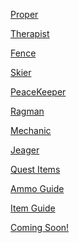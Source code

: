 <!DOCTYPE html>
<html lang="en">
<head>
    <meta charset="UTF-8">
    <meta name="viewport" content="width=device-width, initial-scale=1.0">
    <title>Hyperlinked Words</title>
</head>
<body>
    <div>
        <p><a href="Proper.html">Proper</a></p>
        <p><a href="Therapist.html">Therapist</a></p>
        <p><a href="Fence.html">Fence</a></p>
        <p><a href="Skier.html">Skier</a></p>
        <p><a href="PeaceKeeper.html">PeaceKeeper</a></p>
        <p><a href="Ragman.html">Ragman</a></p>
        <p><a href="Mechanic.html">Mechanic</a></p>
        <p><a href="Jeager.html">Jeager</a></p>
        <p><a href="Quest.html">Quest Items</a></p>
        <p><a href="Ammo.html">Ammo Guide</a></p>
        <p><a href="Item.html">Item Guide</a></p>
        <p><a href="#">Coming Soon!</a></p>
    </div>
</body>
</html>

